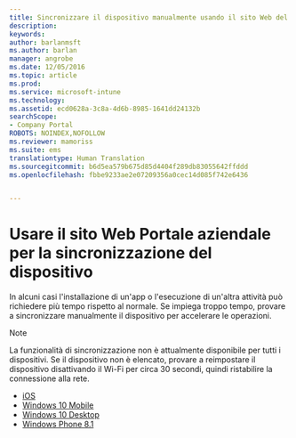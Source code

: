 ```yaml
---
title: Sincronizzare il dispositivo manualmente usando il sito Web del portale aziendale | Documentazione Microsoft
description: 
keywords: 
author: barlanmsft
ms.author: barlan
manager: angrobe
ms.date: 12/05/2016
ms.topic: article
ms.prod: 
ms.service: microsoft-intune
ms.technology: 
ms.assetid: ecd0628a-3c8a-4d6b-8985-1641dd24132b
searchScope:
- Company Portal
ROBOTS: NOINDEX,NOFOLLOW
ms.reviewer: mamoriss
ms.suite: ems
translationtype: Human Translation
ms.sourcegitcommit: b6d5ea579b675d85d4404f289db83055642ffddd
ms.openlocfilehash: fbbe9233ae2e07209356a0cec14d085f742e6436


---
```



# <a name="use-the-company-portal-website-to-sync-your-device"></a>Usare il sito Web Portale aziendale per la sincronizzazione del dispositivo

In alcuni casi l'installazione di un'app o l'esecuzione di un'altra attività può richiedere più tempo rispetto al normale. Se impiega troppo tempo, provare a sincronizzare manualmente il dispositivo per accelerare le operazioni.

> [!Note]
> La funzionalità di sincronizzazione non è attualmente disponibile per tutti i dispositivi. Se il dispositivo non è elencato, provare a reimpostare il dispositivo disattivando il Wi-Fi per circa 30 secondi, quindi ristabilire la connessione alla rete.

* [iOS](sync-your-device-manually-ios.md)
* [Windows 10 Mobile](sync-your-device-manually-windows.md#windows-10-mobile)
* [Windows 10 Desktop](sync-your-device-manually-windows.md#windows-10-desktop)
* [Windows Phone 8.1](sync-your-device-manually-windows.md#windows-phone-81)



<!--HONumber=Dec16_HO2-->


